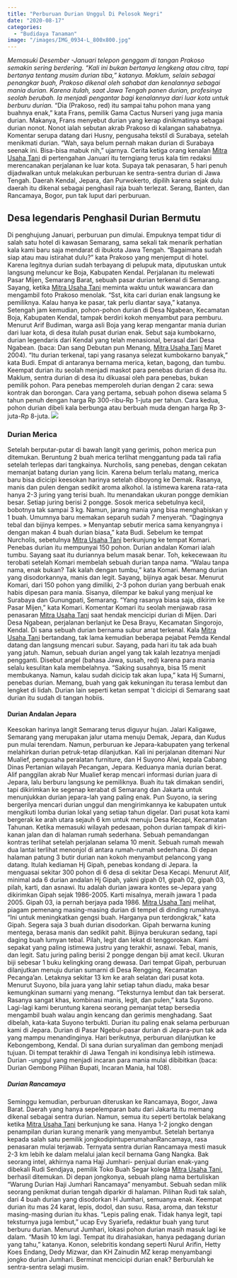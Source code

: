 ```yaml
---
title: "Perburuan Durian Unggul Di Pelosok Negri"
date: "2020-08-17"
categories: 
  - "Budidaya Tanaman"
image: "/images/IMG_0934-L_800x800.jpg"
---
```


_Memasuki Desember -Januari telepon genggam di tangan Prakoso semakin sering berdering. “Kali ini bukan bertanya lengkeng atau citra, tapi bertanya tentang musim durian tiba,” katanya. Maklum, selain sebagai penangkar buah, Prakoso dikenal oleh sahabat dan kenalannya sebagai mania durian. Karena itulah, saat Jawa Tengah panen durian, profesinya seolah berubah. Ia menjadi pengantar bagi kenalannya dari luar kota untuk berburu durian._ “Dia (Prakoso, red) itu sampai tahu pohon mana yang buahnya enak,” kata Frans, pemilik Gama Cactus Nurseri yang juga mania durian. Makanya, Frans menyebut durian yang kerap dinikmatinya sebagai durian nonot. Nonot ialah sebutan akrab Prakoso di kalangan sahabatnya. Komentar serupa datang dari Husny, pengusaha tekstil di Surabaya, setelah menikmati durian. “Wah, saya belum pernah makan durian di Surabaya seenak ini. Bisa-bisa mabuk nih,” ujarnya. Cerita ketiga orang kenalan [](http://localhost/mitra)[Mitra Usaha Tani](http://localhost/mitra) di pertengahan Januari itu terngiang terus kala tim redaksi merencanakan perjalanan ke luar kota. Supaya tak penasaran, 5 hari penuh dijadwalkan untuk melakukan perburuan ke sentra-sentra durian di Jawa Tengah. Daerah Kendal, Jepara, dan Purwokerto, dipilih karena sejak dulu daerah itu dikenal sebagai penghasil raja buah terlezat. Serang, Banten, dan Rancamaya, Bogor, pun tak luput dari perburuan.

## Desa legendaris Penghasil Durian Bermutu

Di penghujung Januari, perburuan pun dimulai. Empuknya tempat tidur di salah satu hotel di kawasan Semarang, sama sekali tak menarik perhatian kala kami baru saja mendarat di ibukota Jawa Tengah. “Bagaimana sudah siap atau mau istirahat dulu?” kata Prakoso yang menjemput di hotel. Karena legitnya durian sudah terbayang di pelupuk mata, diputuskan untuk langsung meluncur ke Boja, Kabupaten Kendal. Perjalanan itu melewati Pasar Mijen, Semarang Barat, sebuah pasar durian terkenal di Semarang. Sayang, ketika [](http://localhost/mitra)[](http://localhost/mitra)[Mitra Usaha Tani](http://localhost/mitra) meminta waktu untuk wawancara dan mengambil foto Prakoso menolak. “Sst, kita cari durian enak langsung ke pemiliknya. Kalau hanya ke pasar, tak perlu diantar saya,” katanya. Setengah jam kemudian, pohon-pohon durian di Desa Ngabean, Kecamatan Boja, Kabupaten Kendal, tampak berdiri kokoh menyambut para pemburu. Menurut Arif Budiman, warga asli Boja yang kerap mengantar mania durian dari luar kota, di desa itulah pusat durian enak. Sebut saja kumbokarno, durian legendaris dari Kendal yang telah menasional, berasal dari Desa Ngabean. (baca: Dan sang Debutan pun Menang, [](http://localhost/mitra)[Mitra Usaha Tani](http://localhost/mitra) Maret 2004). “Itu durian terkenal, tapi yang rasanya selezat kumbokarno banyak,” kata Budi. Empat di antaranya bernama merica, ketan, bagong, dan tumbu. Keempat durian itu seolah menjadi maskot para penebas durian di desa itu. Maklum, sentra durian di desa itu dikuasai oleh para penebas, bukan pemilik pohon. Para penebas memperoleh durian dengan 2 cara: sewa kontrak dan borongan. Cara yang pertama, sebuah pohon disewa selama 5 tahun penuh dengan harga Rp 300-ribu-Rp 1-juta per tahun. Cara kedua, pohon durian dibeli kala berbunga atau berbuah muda dengan harga Rp 3-juta-Rp 8-juta. ![](/images/unnamed_1280x718.jpg)

### Durian Merica

Setelah berputar-putar di bawah langit yang gerimis, pohon merica pun ditemukan. Beruntung 2 buah merica terlihat menggantung pada tali rafia setelah terlepas dari tangkainya. Nurcholis, sang penebas, dengan cekatan memanjat batang durian yang licin. Karena belum terlalu matang, merica baru bisa dicicipi keesokan harinya setelah diboyong ke Demak. Rasanya, manis dan pulen dengan sedikit aroma alkohol. Ia istimewa karena rata-rata hanya 2-3 juring yang terisi buah. Itu menandakan ukuran pongge demikian besar. Setiap juring berisi 2 pongge. Sosok merica sebetulnya kecil, bobotnya tak sampai 3 kg. Namun, jarang mania yang bisa menghabiskan y 1 buah. Umumnya baru memakan separuh sudah 7 menyerah. “Dagingnya tebal dan bijinya kempes. » Menyantap sebutir merica sama kenyangnya i dengan makan 4 buah durian biasa,” kata Budi. Sebelum ke tempat Nurcholis, sebetulnya [](http://localhost/mitra)[Mitra Usaha Tani](http://localhost/mitra) berkunjung ke tempat Komari. Penebas durian itu mempunyai 150 pohon. Durian andalan Komari ialah tumbu. Sayang saat itu duriannya belum masak benar. Toh, kekecewaan itu terobati setelah Komari membelah sebuah durian tanpa nama. “Walau tanpa nama, enak bukan? Tak kalah dengan tumbu,” kata Komari. Memang durian yang disodorkannya, manis dan legit. Sayang, bijinya agak besar. Menurut Komari, dari 150 pohon yang dimiliki, 2-3 pohon durian yang berbuah enak habis dipesan para mania. Sisanya, dilempar ke bakul yang menjual ke Surabaya dan Gunungpati, Semarang. “Yang rasanya biasa saja, dikirim ke Pasar Mijen,” kata Komari. Komentar Komari itu seolah menjawab rasa penasaran [](http://localhost/mitra)[Mitra Usaha Tani](http://localhost/mitra) saat hendak mencicipi durian di Mijen. Dari Desa Ngabean, perjalanan berlanjut ke Desa Brayu, Kecamatan Singorojo, Kendal. Di sana sebuah durian bernama subur amat terkenal. Kala [](http://localhost/mitra)[Mitra Usaha Tani](http://localhost/mitra) bertandang, tak lama kemudian beberapa pejabat Pemda Kendal datang dan langsung mencari subur. Sayang, pada hari itu tak ada buah yang jatuh. Namun, sebuah durian angel yang tak kalah lezatnya menjadi pengganti. Disebut angel (bahasa Jawa, susah, red) karena para mania selalu kesulitan kala membelahnya. “Saking susahnya, bisa 15 menit membukanya. Namun, kalau sudah dicicip tak akan lupa,” kata Hj Sumarni, penebas durian. Memang, buah yang gak kekuningan itu terasa lembut dan lengket di lidah. Durian lain seperti ketan sempat 't dicicipi di Semarang saat durian itu sudah di tangan hobiis.

#### Durian Andalan Jepara

Keesokan harinya langit Semarang terus diguyur hujan. Jalari Kaligawe, Semarang yang merupakan jalur utama menuju Demak, Jepara, dan Kudus pun mulai terendam. Namun, perburuan ke Jepara-kabupaten yang terkenal melahirkan durian petruk-tetap dilanjutkan. Kali ini perjalanan ditemani Nur Mualief, pengusaha peralatan furniture, dan H Suyono Alwi, kepala Cabang Dinas Pertanian wilayah Pecangan, Jepara. Keduanya mania durian berat. Alif panggilan akrab Nur Mualief kerap mencari informasi durian juara di Jepara, lalu berburu langsung ke pemiliknya. Buah itu tak dimakan sendiri, tapi dikirimkan ke segenap kerabat di Semarang dan Jakarta untuk menunjukkan durian jepara-lah yang paling enak. Pun Suyono, ia sering bergerilya mencari durian unggul dan mengirimkannya ke kabupaten untuk mengikuti lomba durian lokal yang setiap tahun digelar. Dari pusat kota kami bergerak ke arah utara sejauh 6 km untuk menuju Desa Kecapi, Kecamatan Tahunan. Ketika memasuki wilayah pedesaan, pohon durian tampak di kiri-kanan jalan dan di halaman rumah sederhana. Sebuah pemandangan kontras terlihat setelah perjalanan selama 10 menit. Sebuah rumah mewah dua lantai terlihat menonjol di antara rumah-rumah sederhana. Di depan halaman patung 3 butir durian nan kokoh menyambut pelancong yang datang. Itulah kediaman Hj Gipah, penebas kondang di Jepara. Ia menguasai sekitar 300 pohon di 6 desa di sekitar Desa Kecapi. Menurut Alif, minimal ada 6 durian andalan Hj Gipah, yakni gipah 01, gipah 02, gipah 03, pilah, karti, dan asnawi. Itu adalah durian jawara kontes se-Jepara yang dikirimkan Gipah sejak 1986-2005. Karti misalnya, meraih jawara 1 pada 2005. Gipah 03, ia pernah berjaya pada 1986. [](http://localhost/mitra)[Mitra Usaha Tani](http://localhost/mitra) melihat, piagam pemenang masing-masing durian di tempel di dinding rumahnya. “Ini untuk meningkatkan gengsi buah. Harganya pun terdongkrak,” kata Gipah. Segera saja 3 buah durian disodorkan. Gipah berwarna kuning mentega, berasa manis dan sedikit pahit. Bijinya berukuran sedang, tapi daging buah lumyan tebal. Pilah, legit dan lekat di tenggorokan. Kami sepakat yang paling istimewa justru yang terakhir, asnawi. Tebal, manis, dan legit. Satu juring paling berisi 2 pongge dengan biji amat kecil. Ukuran biji sebesar 1 buku kelingking orang dewasa. Dari tempat Gipah, perburuan dilanjutkan menuju durian sumarni di Desa Rengging, Kecamatan Pecanga’an. Letaknya sekitar 13 km ke arah selatan dari pusat kota. Menurut Suyono, bila juara yang lahir setiap tahun diadu, maka besar kemungkinan sumarni yang menang. “Teksturnya lembut dan tak berserat. Rasanya sangat khas, kombinasi manis, legit, dan pulen,” kata Suyono. Lagi-lagi kami beruntung karena seorang pemanjat tetap bersedia mengambil buah walau angin kencang dan gerimis menghadang. Saat dibelah, kata-kata Suyono terbukti. Durian itu paling enak selama perburuan kami di Jepara. Durian di Pasar Ngebul-pasar durian di Jepara-pun tak ada yang mampu menandinginya. Hari berikutnya, perburuan dilanjutkan ke Kebongembong, Kendal. Di sana durian suryaliman dan gembong menjadi tujuan. Di tempat terakhir di Jawa Tengah ini kondisinya lebih istimewa. Durian -unggul yang menjadi incaran para mania mulai dibibitkan (baca: Durian Gembong Pilihan Bupati, Incaran Mania, hal 108).

##### Durian Rancamaya

Seminggu kemudian, perburuan diteruskan ke Rancamaya, Bogor, Jawa Barat. Daerah yang hanya sepelemparan batu dari Jakarta itu memang dikenal sebagai sentra durian. Namun, semua itu seperti bertolak belakang ketika [](http://localhost/mitra)[Mitra Usaha Tani](http://localhost/mitra) berkunjung ke sana. Hanya 1-2 jongko dengan penampilan durian kurang menarik yang menyambut. Setelah bertanya kepada salah satu pemilik jongkodipintuperumahanRancamaya, rasa penasaran mulai terjawab. Ternyata sentra durian Rancamaya mesti masuk 2-3 km lebih ke dalam melalui jalan kecil bernama Gang Nangka. Bak seorang intel, akhirnya nama Haji Jumhari- penjual durian enak-yang dibekali Rudi Sendjaya, pemilik Toko Buah Segar kolega [](http://localhost/mitra)[Mitra Usaha Tani](http://localhost/mitra), berhasil ditemukan. Di depan jongkonya, sebuah plang nama bertuliskan “Warung Durian Haji Jumhari Rancamaya” menyambut. Sebuah sedan milik seorang penikmat durian tengah diparkir di halaman. Pilihan Rudi tak salah, dari 4 buah durian yang disodorkan H Jumhari, semuanya enak. Keempat durian itu mas 24 karat, lepis, dodol, dan susu. Rasa, aroma, dan tekstur masing-masing durian itu khas. “Lepis paling enak. Tidak hanya legit, tapi teksturnya juga lembut,” ucap Evy Syariefa, redaktur buah yang turut berburu durian. Menurut Jumhari, lokasi pohon durian masih masuk lagi ke dalam. “Masih 10 km lagi. Tempat itu dirahasiakan, hanya pedagang durian yang tahu,” katanya. Konon, selebritis kondang seperti Nurul Arifin, Hetty Koes Endang, Dedy Mizwar, dan KH Zainudin MZ kerap menyambangi jongko durian Jumhari. Berminat mencicipi durian enak? Berburulah ke sentra-sentra selagi musim.
